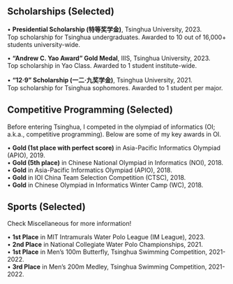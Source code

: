 ## Scholarships (Selected)
• **Presidential Scholarship (特等奖学金)**, Tsinghua University, 2023.  
   Top scholarship for Tsinghua undergraduates. Awarded to 10 out of 16,000+ students university-wide.

• **“Andrew C. Yao Award” Gold Medal**, IIIS, Tsinghua University, 2023.  
   Top scholarship in Yao Class. Awarded to 1 student institute-wide.

• **“12·9” Scholarship (一二·九奖学金)**, Tsinghua University, 2021.  
   Top scholarship for Tsinghua sophomores. Awarded to 1 student per major.

## Competitive Programming (Selected)
Before entering Tsinghua, I competed in the olympiad of informatics (OI; a.k.a., competitive programming). Below are some of my key awards in OI.

• **Gold (1st place with perfect score)** in Asia-Pacific Informatics Olympiad (APIO), 2019.  
• **Gold (5th place)** in Chinese National Olympiad in Informatics (NOI), 2018.  
• **Gold** in Asia-Pacific Informatics Olympiad (APIO), 2018.  
• **Gold** in IOI China Team Selection Competition (CTSC), 2018.  
• **Gold** in Chinese Olympiad in Informatics Winter Camp (WC), 2018.

## Sports (Selected)
Check Miscellaneous for more information!

• **1st Place** in MIT Intramurals Water Polo League (IM League), 2023.  
• **2nd Place** in National Collegiate Water Polo Championships, 2021.  
• **1st Place** in Men’s 100m Butterfly, Tsinghua Swimming Competition, 2021-2022.  
• **3rd Place** in Men’s 200m Medley, Tsinghua Swimming Competition, 2021-2022.
